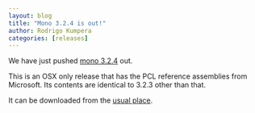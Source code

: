 ```yaml
---
layout: blog
title: "Mono 3.2.4 is out!"
author: Rodrigo Kumpera
categories: [releases]
---
```


We have just pushed [mono 3.2.4](http://www.mono-project.com/Release_Notes_Mono_3.2#New_in_Mono_3.2.4 "Release Notes") out.

This is an OSX only release that has the PCL reference assemblies from Microsoft. Its contents are identical to 3.2.3 other than that.

It can be downloaded from the [usual place](http://www.go-mono.com/mono-downloads/download.html "Download Mono").
